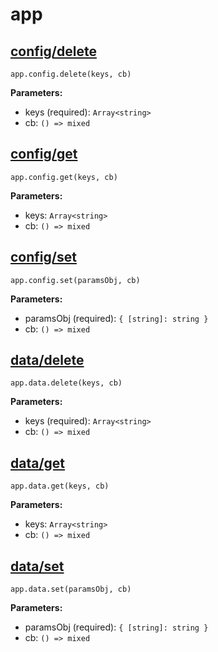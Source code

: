 # app

## [config/delete](https://www.ravelry.com/api#app_config/delete)

`app.config.delete(keys, cb)`

**Parameters:**
- keys (required): `Array<string>`
- cb: `() => mixed`

## [config/get](https://www.ravelry.com/api#app_config/get)

`app.config.get(keys, cb)`

**Parameters:**
- keys: `Array<string>`
- cb: `() => mixed`

## [config/set](https://www.ravelry.com/api#app_config/set)

`app.config.set(paramsObj, cb)`

**Parameters:**
- paramsObj (required): `{ [string]: string }`
- cb: `() => mixed`

## [data/delete](https://www.ravelry.com/api#app_data/delete)

`app.data.delete(keys, cb)`

**Parameters:**
- keys (required): `Array<string>`
- cb: `() => mixed`

## [data/get](https://www.ravelry.com/api#app_data/get)

`app.data.get(keys, cb)`

**Parameters:**
- keys: `Array<string>`
- cb: `() => mixed`

## [data/set](https://www.ravelry.com/api#app_data/set)

`app.data.set(paramsObj, cb)`

**Parameters:**
- paramsObj (required): `{ [string]: string }`
- cb: `() => mixed`

